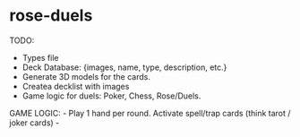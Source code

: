 # rose-duels


TODO:
- Types file
- Deck Database: {images, name, type, description, etc.}
- Generate 3D models for the cards.
- Createa decklist with images
- Game logic for duels: Poker, Chess, Rose/Duels.


GAME LOGIC:
    - Play 1 hand per round. Activate spell/trap cards (think tarot / joker cards)
    - 